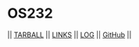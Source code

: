 # OS232

|| [TARBALL]() || [LINKS](LINKS/) || [LOG](TXT/mylog.txt) || [GitHub](https://github.com/raihanakbr/os232/) ||
